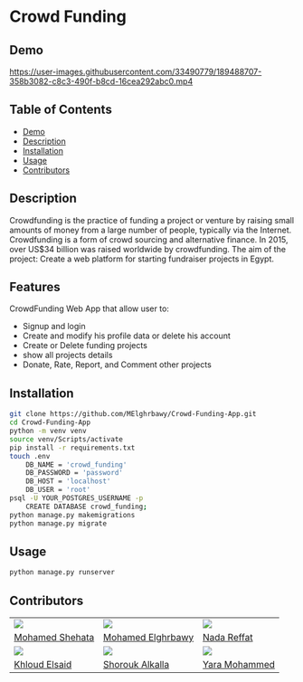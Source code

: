 # Crowd Funding

## Demo

https://user-images.githubusercontent.com/33490779/189488707-358b3082-c8c3-490f-b8cd-16cea292abc0.mp4


## Table of Contents

-  [Demo](#demo)
-  [Description](#description)
-  [Installation](#installation)
-  [Usage](#usage)
-  [Contributors](#contributors)

## Description

Crowdfunding is the practice of funding a project or venture by raising small amounts of money from a large number of people, typically via the Internet. Crowdfunding is a form of crowd sourcing and alternative finance. In 2015, over US$34 billion was raised worldwide by crowdfunding. The aim of the project: Create a web platform for starting fundraiser projects in Egypt.

## Features

CrowdFunding Web App that allow user to:

-  Signup and login
-  Create and modify his profile data or delete his account
-  Create or Delete funding projects
-  show all projects details
-  Donate, Rate, Report, and Comment other projects

## Installation

```bash
git clone https://github.com/MElghrbawy/Crowd-Funding-App.git
cd Crowd-Funding-App
python -m venv venv
source venv/Scripts/activate
pip install -r requirements.txt
touch .env
	DB_NAME = 'crowd_funding'
	DB_PASSWORD = 'password'
	DB_HOST = 'localhost'
	DB_USER = 'root'
psql -U YOUR_POSTGRES_USERNAME -p
	CREATE DATABASE crowd_funding;
python manage.py makemigrations
python manage.py migrate
```

## Usage

```bash
python manage.py runserver
```

## Contributors

<table>
  <tr>
    <td>
      <img src="https://avatars.githubusercontent.com/u/33490779?v=4" />
    </td>
    <td>
      <img src="https://avatars.githubusercontent.com/u/97922599?v=4" />
    </td>
    <td>
      <img src="https://avatars.githubusercontent.com/u/97697512?v=4" />
    </td>
  </tr>
  <tr>
    <td>
      <a href="https://github.com/MohamedShehata15">Mohamed Shehata</a>
    </td>
      <td>
      <a href="https://github.com/MElghrbawy">Mohamed Elghrbawy</a>
    </td>
     <td>
      <a href="https://github.com/nadareffat98">Nada Reffat</a>
    </td>
  </tr>
  <tr>
    <td>
      <img src="https://avatars.githubusercontent.com/u/83234154?v=4" />
    </td>
    <td>
      <img src="https://avatars.githubusercontent.com/u/97697351?v=4" />
    </td>
    <td>
      <img src="https://avatars.githubusercontent.com/u/97316532?v=4" />
    </td>
  </tr>
  <tr>
    <td>
      <a href="https://github.com/khloud44">Khloud Elsaid</a>
    </td>
      <td>
      <a href="https://github.com/shoroukalkalla">Shorouk Alkalla</a>
    </td>
     <td>
      <a href="https://github.com/YaraMohammed98">Yara Mohammed</a>
    </td>
  </tr>
</table>
